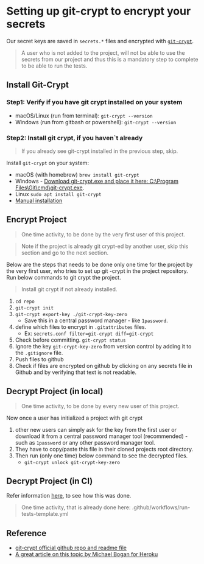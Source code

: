 # Setting up git-crypt to encrypt your secrets

Our secret keys are saved in `secrets.*` files and encrypted with [`git-crypt`](https://github.com/AGWA/git-crypt#readme).

> A user who is not added to the project, will not be able to use the secrets from our project and thus this is a mandatory
step to complete to be able to run the tests.

## Install Git-Crypt

### Step1: Verify if you have git crypt installed on your system

- macOS/Linux (run from terminal): `git-crypt --version`
- Windows (run from gitbash or powershell): `git-crypt --version`

### Step2: Install git crypt, if you haven`t already

> If you already see git-crypt installed in the previous step, skip.

Install `git-crypt` on your system:

- macOS (with homebrew) `brew install git-crypt`
- Windows - [Download git-crypt.exe and place it here: C:\Program Files\Git\cmd\git-crypt.exe](https://github.com/oholovko/git-crypt-windows).
- Linux `sudo apt install git-crypt`
- [Manual installation](https://github.com/AGWA/git-crypt/blob/master/INSTALL.md)

## Encrypt Project 

> One time activity, to be done by the very first user of this project.

> Note if the project is already git crypt-ed by another user, skip this section and go to the next section.

Below are the steps that needs to be done only one time for the project by the very first user, who tries to
set up git -crypt in the project repository. Run below commands to git crypt the project.

> Install git crypt if not already installed.

1. `cd repo`
2. `git-crypt init`
3. `git-crypt export-key ./git-crypt-key-zero`
    - Save this in a central password manager - like `1password`.
4. define which files to encrypt in `.gitattributes` files.
    - Ex: `secrets.conf filter=git-crypt diff=git-crypt`
5. Check before committing.
   `git-crypt status`
6. Ignore the key `git-crypt-key-zero` from version control by adding it to the `.gitignore` file.
7. Push files to github
8. Check if files are encrypted on github by clicking on any secrets file in Github and by verifying that
text is not readable.

## Decrypt Project (in local)

> One time activity, to be done by every new user of this project.

Now once a user has initialized a project with git crypt

1. other new users can simply ask for the key from the first user
or download it from a central password manager tool (recommended) - such as `1password` or any other password manager tool.
2. They have to copy/paste this file in their cloned projects root directory.
3. Then run (only one time) below command to see the decrypted files.
   - `git-crypt unlock git-crypt-key-zero`

## Decrypt Project (in CI)

Refer information [here](https://github.com/sliteteam/github-action-git-crypt-unlock), to see how this was done. 

> One time activity, that is already done here: .github/workflows/run-tests-template.yml

## Reference

- [git-crypt official github repo and readme file](https://github.com/AGWA/git-crypt)
- [A great article on this topic by Michael Bogan for Heroku](https://dev.to/heroku/how-to-manage-your-secrets-with-git-crypt-56ih)
